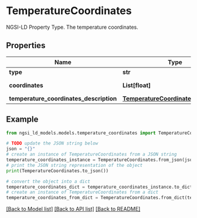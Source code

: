 # TemperatureCoordinates

NGSI-LD Property Type. The temperature coordinates. 

## Properties

Name | Type | Description | Notes
------------ | ------------- | ------------- | -------------
**type** | **str** |  | [optional] 
**coordinates** | **List[float]** | A single position.  | [optional] 
**temperature_coordinates_description** | [**TemperatureCoordinatesDescription**](TemperatureCoordinatesDescription.md) |  | [optional] 

## Example

```python
from ngsi_ld_models.models.temperature_coordinates import TemperatureCoordinates

# TODO update the JSON string below
json = "{}"
# create an instance of TemperatureCoordinates from a JSON string
temperature_coordinates_instance = TemperatureCoordinates.from_json(json)
# print the JSON string representation of the object
print(TemperatureCoordinates.to_json())

# convert the object into a dict
temperature_coordinates_dict = temperature_coordinates_instance.to_dict()
# create an instance of TemperatureCoordinates from a dict
temperature_coordinates_from_dict = TemperatureCoordinates.from_dict(temperature_coordinates_dict)
```
[[Back to Model list]](../README.md#documentation-for-models) [[Back to API list]](../README.md#documentation-for-api-endpoints) [[Back to README]](../README.md)


